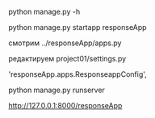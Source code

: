 python manage.py -h  

python manage.py startapp responseApp

смотрим ../responseApp/apps.py


редактируем project01/settings.py

'responseApp.apps.ResponseappConfig',

python manage.py runserver

http://127.0.0.1:8000/responseApp
